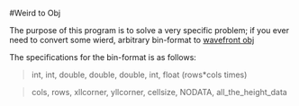 #Weird to Obj

The purpose of this program is to solve a very specific problem; if you ever
need to convert some wierd, arbitrary bin-format to [wavefront obj](http://en.wikipedia.org/wiki/Wavefront_.obj_file)


The specifications for the bin-format is as follows:

> int, int, double, double, double, int, float (rows*cols times)

> cols, rows, xllcorner, yllcorner, cellsize, NODATA, all_the_height_data